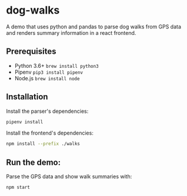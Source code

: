 # dog-walks
A demo that uses python and pandas to parse dog walks from GPS data and renders summary information in a react frontend.

## Prerequisites

- Python 3.6+ `brew install python3`
- Pipenv `pip3 install pipenv`
- Node.js `brew install node`

## Installation

Install the parser's dependencies:

```bash
pipenv install
```

Install the frontend's dependencies:

```bash
npm install --prefix ./walks
```

## Run the demo:

Parse the GPS data and show walk summaries with:

```bash
npm start
```
